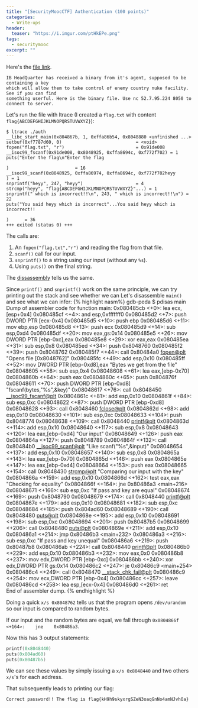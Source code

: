 ```yaml
---
title: "[SecurityMoocCTF] Authentication (100 points)"
categories:
  - Write-ups
header:
  teaser: "https://i.imgur.com/ptHkEPe.png"
tags:
  - securitymooc
excerpt: ""
---
```

Here's the [file link](/assets/write-ups/securitymoocctf/auth).

```
IB HeadQuarter has received a binary from it's agent, supposed to be containing a key
which will allow them to take control of enemy country nuke facility. See if you can find
something userful. Here is the binary file. Use nc 52.7.95.224 8050 to connect to server.
```
Let's run the file with ltrace (I created a `flag.txt` with content `flag{ABCDEFGHIJKLMNOPQRSTUVWXYZ}`):

```console
$ ltrace ./auth
__libc_start_main(0x804867b, 1, 0xffa86b54, 0x8048880 <unfinished ...>
setbuf(0xf7787d60, 0)                            = <void>
fopen("flag.txt", "r")                           = 0x91de008
__isoc99_fscanf(0x91de008, 0x8048925, 0xffa8694c, 0xf772f702) = 1
puts("Enter the flag\n"Enter the flag

)                         = 16
__isoc99_scanf(0x8048925, 0xffa86974, 0xffa8694c, 0xf772f702heyy
) = 1
snprintf("heyy", 247, "heyy")                    = 4
strcmp("heyy", "flag{ABCDEFGHIJKLMNOPQRSTUVWXYZ}"...) = 1
snprintf(" which is incorrect!!\n", 243, " which is incorrect!!\n") = 22
puts("You said heyy which is incorrect"...You said heyy which is incorrect!!

)      = 36
+++ exited (status 0) +++

```

The calls are:
1. An `fopen("flag.txt","r")` and reading the flag from that file.
2. `scanf()` call for our input.
3. `snprintf()` to a string using our input (without any `%s`).
4. Using `puts()` on the final string.

The [dissassembly](/assets/write-ups/securitymoocctf/auth.asm) tells us the same.

Since `printf()` and `snprintf()` work on the same principle, we can try printing out the stack and see whether we can 
Let's disassemble `main()` and see what we can infer:
{% highlight nasm%}
gdb-peda $ pdisas main
Dump of assembler code for function main:
   0x080485cb <+0>:	lea    ecx,[esp+0x4]
   0x080485cf <+4>:	and    esp,0xfffffff0
   0x080485d2 <+7>:	push   DWORD PTR [ecx-0x4]
   0x080485d5 <+10>:	push   ebp
   0x080485d6 <+11>:	mov    ebp,esp
   0x080485d8 <+13>:	push   ecx
   0x080485d9 <+14>:	sub    esp,0xd4
   0x080485df <+20>:	mov    eax,gs:0x14
   0x080485e5 <+26>:	mov    DWORD PTR [ebp-0xc],eax
   0x080485e8 <+29>:	xor    eax,eax
   0x080485ea <+31>:	sub    esp,0x8
   0x080485ed <+34>:	push   0x8048760
   0x080485f2 <+39>:	push   0x8048762
   0x080485f7 <+44>:	call   0x80484a0 <fopen@plt>          "Opens file [0x8048762]"
   0x080485fc <+49>:	add    esp,0x10
   0x080485ff <+52>:	mov    DWORD PTR [ebp-0xd8],eax       "Bytes we get from the file"
   0x08048605 <+58>:	sub    esp,0x4
   0x08048608 <+61>:	lea    eax,[ebp-0x70]
   0x0804860b <+64>:	push   eax
   0x0804860c <+65>:	push   0x804876f
   0x08048611 <+70>:	push   DWORD PTR [ebp-0xd8]           "fscanf(bytes,"%s",&key)"
   0x08048617 <+76>:	call   0x8048450 <__isoc99_fscanf@plt>
   0x0804861c <+81>:	add    esp,0x10
   0x0804861f <+84>:	sub    esp,0xc
   0x08048622 <+87>:	push   DWORD PTR [ebp-0xd8]
   0x08048628 <+93>:	call   0x8048460 <fclose@plt>
   0x0804862d <+98>:	add    esp,0x10
   0x08048630 <+101>:	sub    esp,0xc
   0x08048633 <+104>:	push   0x8048774
   0x08048638 <+109>:	call   0x8048440 <printf@plt>
   0x0804863d <+114>:	add    esp,0x10
   0x08048640 <+117>:	sub    esp,0x8
   0x08048643 <+120>:	lea    eax,[ebp-0xd4]                    "Our input"
   0x08048649 <+126>:	push   eax
   0x0804864a <+127>:	push   0x8048789
   0x0804864f <+132>:	call   0x80484b0 <__isoc99_scanf@plt>    "Like scanf("%s",&input)"
   0x08048654 <+137>:	add    esp,0x10
   0x08048657 <+140>:	sub    esp,0x8
   0x0804865a <+143>:	lea    eax,[ebp-0x70]
   0x0804865d <+146>:	push   eax
   0x0804865e <+147>:	lea    eax,[ebp-0xd4]
   0x08048664 <+153>:	push   eax
   0x08048665 <+154>:	call   0x8048430 <strcmp@plt>   "Comparing our input with the key"
   0x0804866a <+159>:	add    esp,0x10
   0x0804866d <+162>:	test   eax,eax                  "Checking for equality"
   0x0804866f <+164>:	jne    0x80486a3 <main+216>     
   0x08048671 <+166>:	sub    esp,0xc                  "If pass and key are equal"
   0x08048674 <+169>:	push   0x8048790
   0x08048679 <+174>:	call   0x8048440 <printf@plt>
   0x0804867e <+179>:	add    esp,0x10
   0x08048681 <+182>:	sub    esp,0xc
   0x08048684 <+185>:	push   0x804ad60
   0x08048689 <+190>:	call   0x8048480 <puts@plt>
   0x0804868e <+195>:	add    esp,0x10
   0x08048691 <+198>:	sub    esp,0xc
   0x08048694 <+201>:	push   0x80487b5
   0x08048699 <+206>:	call   0x8048480 <puts@plt>
   0x0804869e <+211>:	add    esp,0x10
   0x080486a1 <+214>:	jmp    0x80486b3 <main+232>
   0x080486a3 <+216>:	sub    esp,0xc                   "If pass and key unequal"
   0x080486a6 <+219>:	push   0x80487b8
   0x080486ab <+224>:	call   0x8048440 <printf@plt>
   0x080486b0 <+229>:	add    esp,0x10
   0x080486b3 <+232>:	mov    eax,0x0
   0x080486b8 <+237>:	mov    edx,DWORD PTR [ebp-0xc]
   0x080486bb <+240>:	xor    edx,DWORD PTR gs:0x14
   0x080486c2 <+247>:	je     0x80486c9 <main+254>
   0x080486c4 <+249>:	call   0x8048470 <__stack_chk_fail@plt>
   0x080486c9 <+254>:	mov    ecx,DWORD PTR [ebp-0x4]
   0x080486cc <+257>:	leave  
   0x080486cd <+258>:	lea    esp,[ecx-0x4]
   0x080486d0 <+261>:	ret    
End of assembler dump.
{% endhighlight %}

Doing a quick `x/s 0x8048762` tells us that the program opens `/dev/urandom` so our input is compared to random bytes.

If our input and the random bytes are equal, we fall through `0x0804866f <+164>:	jne    0x80486a3`.

Now this has 3 output statements:
```c
printf(0x8048440)
puts(0x804ad60)
puts(0x80487b5)
```
We can see these values by simply issuing a `x/s 0x8048440` and two others `x/s`'s for each address.

That subsequently leads to printing our flag:

```
Correct password!! The flag is flag{kH9h9skyxrgSZeN3oaqGnNo4amNJvhOa}
```
